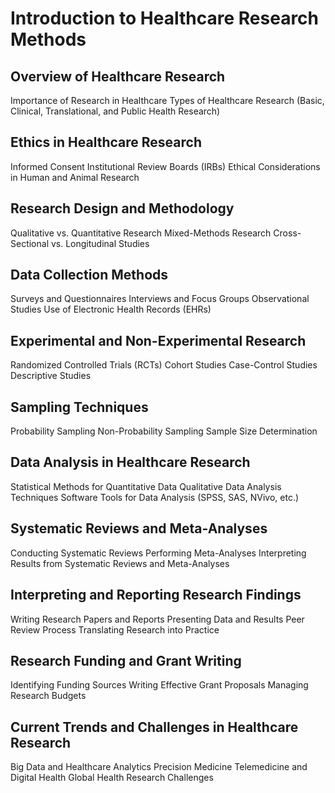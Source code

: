 # Introduction to Healthcare Research Methods
## Overview of Healthcare Research
Importance of Research in Healthcare
Types of Healthcare Research (Basic, Clinical, Translational, and Public Health Research)

## Ethics in Healthcare Research
Informed Consent
Institutional Review Boards (IRBs)
Ethical Considerations in Human and Animal Research

## Research Design and Methodology
Qualitative vs. Quantitative Research
Mixed-Methods Research
Cross-Sectional vs. Longitudinal Studies

## Data Collection Methods
Surveys and Questionnaires
Interviews and Focus Groups
Observational Studies
Use of Electronic Health Records (EHRs)

## Experimental and Non-Experimental Research
Randomized Controlled Trials (RCTs)
Cohort Studies
Case-Control Studies
Descriptive Studies

## Sampling Techniques
Probability Sampling
Non-Probability Sampling
Sample Size Determination

## Data Analysis in Healthcare Research
Statistical Methods for Quantitative Data
Qualitative Data Analysis Techniques
Software Tools for Data Analysis (SPSS, SAS, NVivo, etc.)

## Systematic Reviews and Meta-Analyses
Conducting Systematic Reviews
Performing Meta-Analyses
Interpreting Results from Systematic Reviews and Meta-Analyses

## Interpreting and Reporting Research Findings
Writing Research Papers and Reports
Presenting Data and Results
Peer Review Process
Translating Research into Practice

## Research Funding and Grant Writing
Identifying Funding Sources
Writing Effective Grant Proposals
Managing Research Budgets

## Current Trends and Challenges in Healthcare Research
Big Data and Healthcare Analytics
Precision Medicine
Telemedicine and Digital Health
Global Health Research Challenges
